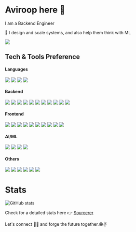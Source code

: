 # Aviroop here 👋


I am a Backend Engineer

 💬 I design and scale systems, and also help them think with ML

<!--
 :books: I want to learn <img src="https://img.shields.io/badge/-PHP-FF00FF?logo=php&logoColor=4B0082&style=flat"> and <img src="http://img.shields.io/badge/-Docker-6495ED?style=flat&logo=docker&logoColor=white"/>
 -->


<img src="https://img.shields.io/github/followers/Aviroop-001?label=Follow" style=" float:left, margin-right:10px" />




## Tech & Tools Preference

#### Languages
<img src="http://img.shields.io/badge/-JavaScript-F7DF1E?style=flat&logo=javascript&logoColor=white"> <img src="https://img.shields.io/badge/-C%20&%20C++-659ad2?style=flat&logo=c%2B%2B&logoColor=ffffff"> <img src="https://img.shields.io/badge/-Python-black?style=flat&logo=python&logoColor=white"> <img src="https://img.shields.io/badge/-Go-00ADD8?logo=go&logoColor=white&style=flat">

#### Backend
<img src="https://img.shields.io/badge/-Node.js-3C873A?style=flat&logo=Node.js&logoColor=white"> <img src="https://img.shields.io/badge/-Express.js-787878?style=flat">
<img src="https://img.shields.io/badge/-Flask-000000?logo=flask&logoColor=white&style=flat">
<img src="https://img.shields.io/badge/-Django-092E20?logo=django&logoColor=white&style=flat">
<img src="https://img.shields.io/badge/-GraphQL-e535ab?style=flat&logo=graphql&logoColor=FFFFFF">
<img src="http://img.shields.io/badge/RabbitMQ-FF6600?style=flat&logo=rabbitmq%20cloud&logoColor=white">
<img src="https://img.shields.io/badge/-MongoDB-4DB33D?style=flat&logo=mongodb&logoColor=FFFFFF">
<img src="https://img.shields.io/badge/-MySQL-4479A1?style=flat&logo=mysql&logoColor=FFFFFF">
<img src="https://img.shields.io/badge/-Redis-DC382D?style=flat&logo=redis&logoColor=FFFFFF">
<img src="https://img.shields.io/badge/-Firebase-FFA611?style=flat&logo=firebase&logoColor=FFFFFF">
<img src="http://img.shields.io/badge/-Google%20Cloud%20Platform-4285F4?style=flat&logo=google%20cloud&logoColor=white">

#### Frontend
<img src = "https://img.shields.io/badge/-HTML5-E34F26?style=flat&logo=html5&logoColor=white"> <img src = "https://img.shields.io/badge/-CSS3-1572B6?style=flat&logo=css3&logoColor=white"> <img src = "https://img.shields.io/badge/-SCSS-CC6699?style=flat&logo=scss&logoColor=white">
<img src="https://img.shields.io/badge/-React-000000?style=flat&logo=react&logoColor=00c8ff">
<img src="https://img.shields.io/badge/-Redux-764ABC?style=flat&logo=redux&logoColor=white">
<img src="https://img.shields.io/badge/-Axios-5A29E4?style=flat&logo=axios&logoColor=white">
<img src="https://img.shields.io/badge/-Sass-cc6699?style=flat&logo=sass&logoColor=ffffff">
<img src="https://img.shields.io/badge/-Bootstrap-563D7C?style=flat&logo=bootstrap&logoColor=white">
<img src="https://img.shields.io/badge/-Material%20UI-007FFF?style=flat&logo=mui&logoColor=white">
<img src="https://img.shields.io/badge/-Chakra%20UI-319795?style=flat&logo=chakra-ui&logoColor=white">

#### AI/ML
<img src="https://img.shields.io/badge/-TensorFlow-FF6F00?logo=tensorflow&logoColor=white&style=flat"> <img src="https://img.shields.io/badge/-Keras-D00000?logo=keras&logoColor=white&style=flat">
<img src="https://img.shields.io/badge/-Pandas-150458?logo=pandas&logoColor=white&style=flat">
<img src="https://img.shields.io/badge/-Numpy-013243?logo=numpy&logoColor=white&style=flat">


#### Others
<img src="http://img.shields.io/badge/-Git-F1502F?style=flat&logo=git&logoColor=FFFFFF"> <img src="http://img.shields.io/badge/-Github-000000?style=flat&logo=github&logoColor=FFFFFF">
<img src="http://img.shields.io/badge/-BitBucket-0052CC?style=flat&logo=bitbucket&logoColor=FFFFFF">
<img src="http://img.shields.io/badge/-VS%20Code-007ACC?style=flat&logo=visual%20studio%20code&logoColor=white">
<img src="http://img.shields.io/badge/-Heroku-430098?style=flat&logo=heroku&logoColor=white">
<img src="http://img.shields.io/badge/-Vercel-black?style=flat&logo=vercel&logoColor=white">


# Stats
![GitHub stats](https://github-readme-stats-sigma-five.vercel.app/api?username=Aviroop-001&show_icons=true&hide_border=true)

Check for a detailed stats here :point_right: [Sourcerer](https://sourcerer.io/Aviroop-001)



<!-- # Find me on the web 🌍
[![Github](https://raw.githubusercontent.com/iconic/open-iconic/master/svg/globe.svg)][https://aviroopbanerjee.vercel.app]
[<img align="left" alt="Souarvdey777 | Medium" width="22px" src="https://cdn.jsdelivr.net/npm/simple-icons@v3/icons/medium.svg" />][https://aviroopbanerjee.vercel.app]
[<img align="left" alt="Souarvdey777 | Twitter" width="22px" src="https://cdn.jsdelivr.net/npm/simple-icons@v3/icons/twitter.svg" />][twitter]
[<img align="left" alt="Souarvdey777 | LinkedIn" width="22px" src="https://cdn.jsdelivr.net/npm/simple-icons@v3/icons/linkedin.svg" />][linkedin]
[<img align="left" alt="Souarvdey777 | Instagram" width="22px" src="https://cdn.jsdelivr.net/npm/simple-icons@v3/icons/instagram.svg" />][instagram]

<br/> -->


<!-- 
### You can checkout my blogs :loudspeaker: 
[![Sourav Dey's Blog Cards](https://github-cards-external-blogs.souravdey777.vercel.app/getMediumBlogs?username=Souravdey777&type=vertical)](https://medium.com/@Souravdey777)

[Add your blogs to your github profile using my Github Blog Cards](https://github.com/Souravdey777/Github-Cards-External-Blogs) 

--- -->

Let's connect 👨‍💻 and forge the future together.😁✌

<!-- **Check the Repositories and don't forget to give a star.** 👇

:star: From [Souravdey777](https://github.com/Souravdey777)

[website]: https://souravdey777.github.io/Portfolio/
[twitter]: https://twitter.com/Souravdey777
[linkedin]: https://www.linkedin.com/in/sourav-dey/ -->
